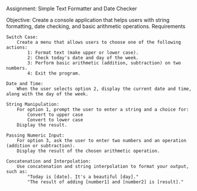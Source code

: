 Assignment: Simple Text Formatter and Date Checker

Objective: Create a console application that helps users with string formatting, date checking, and basic arithmetic operations.
Requirements

    Switch Case:
        Create a menu that allows users to choose one of the following actions:
            1: Format text (make upper or lower case).
            2: Check today's date and day of the week.
            3: Perform basic arithmetic (addition, subtraction) on two numbers.
            4: Exit the program.

    Date and Time:
        When the user selects option 2, display the current date and time, along with the day of the week.

    String Manipulation:
        For option 1, prompt the user to enter a string and a choice for:
            Convert to upper case
            Convert to lower case
        Display the result.

    Passing Numeric Input:
        For option 3, ask the user to enter two numbers and an operation (addition or subtraction).
        Display the result of the chosen arithmetic operation.

    Concatenation and Interpolation:
        Use concatenation and string interpolation to format your output, such as:
            "Today is [date]. It's a beautiful [day]."
            "The result of adding [number1] and [number2] is [result]."
